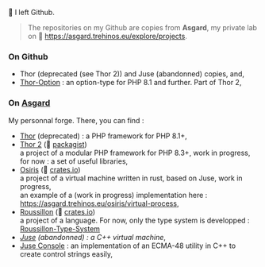 👋 I left Github.

> The repositories on my Github are copies from **Asgard**, my private lab on 🔬 https://asgard.trehinos.eu/explore/projects.

### On Github
 - Thor (deprecated (see Thor 2)) and Juse (abandonned) copies, and,
 - [Thor-Option](https://github.com/Trehinos/thor-option) : an option-type for PHP 8.1 and further. Part of Thor 2,

### On [Asgard](https://asgard.trehinos.eu/explore/projects)
My personnal forge. There, you can find :
 - [Thor](https://asgard.trehinos.eu/Trehinos/Thor) (deprecated) : a PHP framework for PHP 8.1+,
 - [Thor 2](https://asgard.trehinos.eu/thor2) (🔗 [packagist](https://packagist.org/users/Trehinos/packages/))  
   a project of a modular PHP framework for PHP 8.3+, work in progress,  
   for now : a set of useful libraries,
 - [Osiris](https://asgard.trehinos.eu/osiris) (🔗 [crates.io](https://crates.io/users/Trehinos))  
   a project of a virtual machine written in rust, based on Juse, work in progress,  
   an example of a (work in progress) implementation here : https://asgard.trehinos.eu/osiris/virtual-process,
 - [Roussillon](https://asgard.trehinos.eu/roussillon-project) (🔗 [crates.io](https://crates.io/users/Trehinos))  
   a project of a language. For now, only the type system is developped : [Roussillon-Type-System](https://crates.io/crates/roussillon-type-system)
 - _[Juse](https://asgard.trehinos.eu/Trehinos/Juse) (abandonned) : a C++ virtual machine_,
 - [Juse Console](https://asgard.trehinos.eu/Trehinos/juse_console) : an implementation of an ECMA-48 utility in C++ to create control strings easily,
